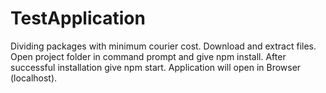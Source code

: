 # TestApplication
Dividing packages with minimum courier cost.
Download and extract files.
Open project folder in command prompt and give npm install.
After successful installation give npm start.
Application will open in Browser (localhost).
